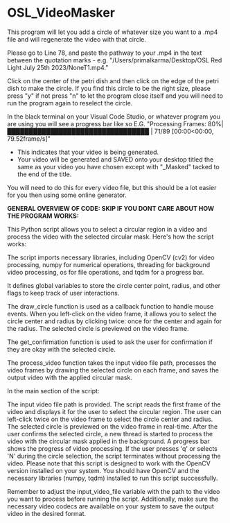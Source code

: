 # OSL_VideoMasker
This program will let you add a circle of whatever size you want to a .mp4 file and will regenerate the video with that circle. 


Please go to Line 78, and paste the pathway to your .mp4 in the text between the quotation marks - e.g. "/Users/primalkarma/Desktop/OSL Red Light July 25th 2023/NoneT1.mp4."

Click on the center of the petri dish and then click on the edge of the petri dish to make the circle. If you find this circle to be the right size, please press "y" if not press "n" to let the program close itself and you will need to run the program again to reselect the circle. 

In the black terminal on your Visual Code Studio, or whatever program you are using you will see a progress bar like so E.G. "Processing Frames:  80%|█████████████████████████████████         | 71/89 [00:00<00:00, 79.52frame/s]" 

- This indicates that your video is being generated.
- Your video will be generated and SAVED onto your desktop titled the same as your video you have chosen except with "_Masked" tacked to the end of the title.

You will need to do this for every video file, but this should be a lot easier for you then using some online generator. 







**GENERAL OVERVIEW OF CODE: SKIP IF YOU DONT CARE ABOUT HOW THE PROGRAM WORKS:**

This Python script allows you to select a circular region in a video and process the video with the selected circular mask. Here's how the script works:

The script imports necessary libraries, including OpenCV (cv2) for video processing, numpy for numerical operations, threading for background video processing, os for file operations, and tqdm for a progress bar.

It defines global variables to store the circle center point, radius, and other flags to keep track of user interactions.

The draw_circle function is used as a callback function to handle mouse events. When you left-click on the video frame, it allows you to select the circle center and radius by clicking twice: once for the center and again for the radius. The selected circle is previewed on the video frame.

The get_confirmation function is used to ask the user for confirmation if they are okay with the selected circle.

The process_video function takes the input video file path, processes the video frames by drawing the selected circle on each frame, and saves the output video with the applied circular mask.

In the main section of the script:

The input video file path is provided.
The script reads the first frame of the video and displays it for the user to select the circular region.
The user can left-click twice on the video frame to select the circle center and radius. The selected circle is previewed on the video frame in real-time.
After the user confirms the selected circle, a new thread is started to process the video with the circular mask applied in the background. A progress bar shows the progress of video processing.
If the user presses 'q' or selects 'N' during the circle selection, the script terminates without processing the video.
Please note that this script is designed to work with the OpenCV version installed on your system. You should have OpenCV and the necessary libraries (numpy, tqdm) installed to run this script successfully.

Remember to adjust the input_video_file variable with the path to the video you want to process before running the script. Additionally, make sure the necessary video codecs are available on your system to save the output video in the desired format.


